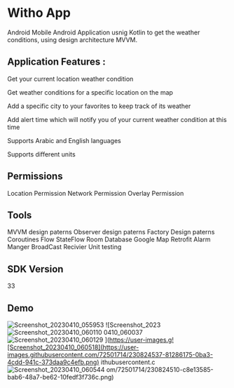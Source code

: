
# Witho App

Android Mobile Android Application usnig Kotlin to get the weather conditions, using design architecture MVVM.





## Application Features :

Get your current location weather condition

Get weather conditions for a specific location on the map

Add a specific city to your favorites to keep track of its weather

Add alert time which will notify you of your current weather condition at this time

Supports Arabic and English languages

Supports different units

## Permissions
Location Permission
Network Permission
Overlay Permission
## Tools
MVVM design paterns
Observer design paterns
Factory Design paterns
Coroutines
Flow
StateFlow
Room Database
Google Map
Retrofit
Alarm Manger
BroadCast Recivier
Unit testing

## SDK Version
33
## Demo
![Screenshot_20230410_055953](https://user-images.githubusercontent.com/72501714/230824488-f951094c-324b-4305-ad72-d26583a80bda.png)
![Screenshot_2023![Screenshot_20230410_060110](https://user-images.githubusercontent.com/72501714/230824520-77bca3d8-152b-42b8-ba2f-11e6c1f765bd.png)
0410_060037![Screenshot_20230410_060129](https://user-images.githubusercontent.com/72501714/230824526-d04db856-ab90-40fd-b488-2014fd823b39.png)
](https://user-images.g![Screenshot_20230410_060518](https://user-images.githubusercontent.com/72501714/230824537-81286175-0ba3-4cdd-941c-373daa9c4efb.png)
ithubusercontent.c![Screenshot_20230410_060544](https://user-images.githubusercontent.com/72501714/230824546-5cba723c-02ae-4b46-b62f-236e0dd22b16.png)
om/72501714/230824510-c8e13585-bab6-48a7-be62-10fedf3f736c.png)



